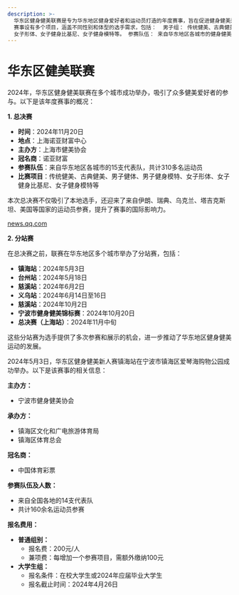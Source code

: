 ```yaml
---
description: >-
  华东区健身健美联赛是专为华东地区健身爱好者和运动员打造的年度赛事，旨在促进健身健美运动的发展，提供展示平台，并推动全民健身热潮。  赛事概况：  比赛项目：
  赛事设有多个项目，涵盖不同性别和体型的选手需求，包括：  男子组： 传统健美、古典健美、男子健体、男子健身模特等。 女子组：
  女子形体、女子健身比基尼、女子健身模特等。 参赛队伍： 来自华东地区各城市的健身健美协会、健身俱乐部，以及健身爱好者
---
```


# 华东区健美联赛

2024年，华东区健身健美联赛在多个城市成功举办，吸引了众多健美爱好者的参与。以下是该年度赛事的概况：

**1. 总决赛**

* **时间**：2024年11月20日
* **地点**：上海诺亚财富中心
* **主办方**：上海市健美协会
* **冠名商**：诺亚财富
* **参赛队伍**：来自华东地区各城市的15支代表队，共计310多名运动员
* **比赛项目**：传统健美、古典健美、男子健体、男子健身模特、女子形体、女子健身比基尼、女子健身模特等

本次总决赛不仅吸引了本地选手，还迎来了来自伊朗、瑞典、乌克兰、塔吉克斯坦、美国等国家的运动员参赛，提升了赛事的国际影响力。

[news.qq.com](https://news.qq.com/rain/a/20241121A07GRH00?utm_source=chatgpt.com)

**2. 分站赛**

在总决赛之前，联赛在华东地区多个城市举办了分站赛，包括：

* **镇海站**：2024年5月3日
* **台州站**：2024年5月18日
* **慈溪站**：2024年6月2日
* **义乌站**：2024年6月14日至16日
* **慈溪站**：2024年10月2日
* **宁波市健身健美锦标赛**：2024年10月20日
* **总决赛（上海站）**：2024年11月中旬

这些分站赛为选手提供了多次参赛和展示的机会，进一步推动了华东地区健身健美运动的发展。







2024年5月3日，华东区健身健美新人赛镇海站在宁波市镇海区爱琴海购物公园成功举办。以下是该赛事的相关信息：

**主办方：**

* 宁波市健身健美协会

**承办方：**

* 镇海区文化和广电旅游体育局
* 镇海区体育总会

**冠名商：**

* 中国体育彩票

**参赛队伍及人数：**

* 来自全国各地的14支代表队
* 共计160余名运动员参赛

**报名费用：**

* **普通组别：**
  * 报名费：200元/人
  * 兼项费：每增加一个参赛项目，需额外缴纳100元
* **大学生组：**
  * 报名条件：在校大学生或2024年应届毕业大学生
  * 报名截止时间：2024年4月26日
